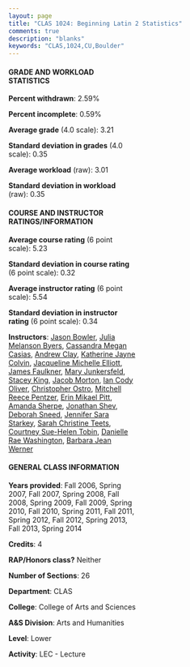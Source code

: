 ```yaml
---
layout: page
title: "CLAS 1024: Beginning Latin 2 Statistics"
comments: true
description: "blanks"
keywords: "CLAS,1024,CU,Boulder"
---
```

<head>
<script src="https://ajax.googleapis.com/ajax/libs/jquery/2.1.3/jquery.min.js"></script>
<script src="https://dl.dropboxusercontent.com/s/pc42nxpaw1ea4o9/highcharts.js?dl=0"></script>
<!-- <script src="../assets/js/highcharts.js"></script> -->
<style type="text/css">@font-face {
	font-family: "Bebas Neue";
	src: url(https://www.filehosting.org/file/details/544349/BebasNeue Regular.otf) format("opentype");
	}
	h1.Bebas { 
		font-family: "Bebas Neue", Verdana, Tahoma;
	}
</style>
</head>
<body>
	<div id="container" style="float: right; width: 45%; height: 88%; margin-left: 2.5%; margin-right: 2.5%;"></div>
	<script language="JavaScript">
		$(document).ready(function() {
		var chart = {type: 'column'};
		var title = {text: 'Grade Distribution'};
		var xAxis = {categories: ['A','B','C','D','F'],crosshair: true};
		var yAxis = {min: 0,title: {text: 'Percentage'}};
		var tooltip = {headerFormat: '<center><b><span style="font-size:20px">{point.key}</span></b></center>',
		               pointFormat: '<td style="padding:0"><b>{point.y:.1f}%</b></td>',
		               footerFormat: '</table>',shared: true,useHTML: true};
		var plotOptions = {column: {pointPadding: 0.0,borderWidth: 0}};  
		var credits = {enabled: false};var series= [{name: 'Percent',data: [53.48,26.98,12.67,3.59,3.27,]}];
		var json = {};
		json.chart = chart;
		json.title = title;
		json.tooltip = tooltip;
		json.xAxis = xAxis;
		json.yAxis = yAxis;  
		json.series = series;
		json.plotOptions = plotOptions;  
		json.credits = credits;
		$('#container').highcharts(json);
	});
	</script>
</body>
			   
#### GRADE AND WORKLOAD STATISTICS

**Percent withdrawn**: 2.59%

**Percent incomplete**: 0.59%

**Average grade** (4.0 scale): 3.21

**Standard deviation in grades** (4.0 scale): 0.35

**Average workload** (raw): 3.01

**Standard deviation in workload** (raw): 0.35

#### COURSE AND INSTRUCTOR RATINGS/INFORMATION

**Average course rating** (6 point scale): 5.23

**Standard deviation in course rating** (6 point scale): 0.32

**Average instructor rating** (6 point scale): 5.54

**Standard deviation in instructor rating** (6 point scale): 0.34

**Instructors**: <a href='../../instructors/Jason_Bowler'>Jason Bowler</a>, <a href='../../instructors/Julia_Melanson_Byers'>Julia Melanson Byers</a>, <a href='../../instructors/Cassandra_Megan_Casias'>Cassandra Megan Casias</a>, <a href='../../instructors/Andrew_Clay'>Andrew Clay</a>, <a href='../../instructors/Katherine_Jayne_Colvin'>Katherine Jayne Colvin</a>, <a href='../../instructors/Jacqueline_Michelle_Elliott'>Jacqueline Michelle Elliott</a>, <a href='../../instructors/James_Faulkner'>James Faulkner</a>, <a href='../../instructors/Mary_Junkersfeld'>Mary Junkersfeld</a>, <a href='../../instructors/Stacey_King'>Stacey King</a>, <a href='../../instructors/Jacob_Morton'>Jacob Morton</a>, <a href='../../instructors/Ian_Cody_Oliver'>Ian Cody Oliver</a>, <a href='../../instructors/Christopher_Ostro'>Christopher Ostro</a>, <a href='../../instructors/Mitchell_Reece_Pentzer'>Mitchell Reece Pentzer</a>, <a href='../../instructors/Erin_Mikael_Pitt'>Erin Mikael Pitt</a>, <a href='../../instructors/Amanda_Sherpe'>Amanda Sherpe</a>, <a href='../../instructors/Jonathan_Shev'>Jonathan Shev</a>, <a href='../../instructors/Deborah_Sneed'>Deborah Sneed</a>, <a href='../../instructors/Jennifer_Sara_Starkey'>Jennifer Sara Starkey</a>, <a href='../../instructors/Sarah_Christine_Teets'>Sarah Christine Teets</a>, <a href='../../instructors/Courtney_Sue-Helen_Tobin'>Courtney Sue-Helen Tobin</a>, <a href='../../instructors/Danielle_Rae_Washington'>Danielle Rae Washington</a>, <a href='../../instructors/Barbara_Jean_Werner'>Barbara Jean Werner</a>

#### GENERAL CLASS INFORMATION

**Years provided**: Fall 2006, Spring 2007, Fall 2007, Spring 2008, Fall 2008, Spring 2009, Fall 2009, Spring 2010, Fall 2010, Spring 2011, Fall 2011, Spring 2012, Fall 2012, Spring 2013, Fall 2013, Spring 2014

**Credits**: 4

**RAP/Honors class?** Neither

**Number of Sections**: 26

**Department**: CLAS

**College**: College of Arts and Sciences

**A&S Division**: Arts and Humanities

**Level**: Lower

**Activity**: LEC - Lecture

